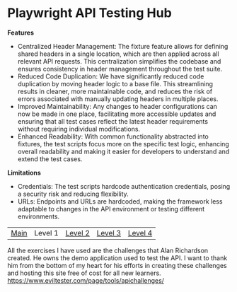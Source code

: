 # Playwright API Testing Hub
**Features**
- Centralized Header Management: The fixture feature allows for defining shared headers in a single location, which are then applied across all relevant API requests. This centralization simplifies the codebase and ensures consistency in header management throughout the test suite.
- Reduced Code Duplication: We have significantly reduced code duplication by moving header logic to a base file. This streamlining results in cleaner, more maintainable code, and reduces the risk of errors associated with manually updating headers in multiple places.
- Improved Maintainability: Any changes to header configurations can now be made in one place, facilitating more accessible updates and ensuring that all test cases reflect the latest header requirements without requiring individual modifications.
- Enhanced Readability: With common functionality abstracted into fixtures, the test scripts focus more on the specific test logic, enhancing overall readability and making it easier for developers to understand and extend the test cases.<br>

**Limitations**<br>
- Credentials: The test scripts hardcode authentication credentials, posing a security risk and reducing flexibility.
- URLs: Endpoints and URLs are hardcoded, making the framework less adaptable to changes in the API environment or testing different environments.

<table>
  <tr>
    <td><a href="https://github.com/Cerosh/apiChallenges.github.io/tree/main">Main</a></td>
    <td>Level 1</a></td>
    <td><a href="https://github.com/Cerosh/apiChallenges.github.io/tree/level.2">Level 2</a></td>
    <td><a href="https://github.com/Cerosh/apiChallenges.github.io/tree/level.3">Level 3</a></td>
    <td><a href="https://github.com/Cerosh/apiChallenges.github.io/tree/level.4">Level 4</a></td>
  </tr>
</table>

All the exercises I have used are the challenges that  Alan Richardson created. He owns the demo application used to test the API. I want to thank him from the bottom of my heart for his efforts in creating these challenges and hosting this site free of cost for all new learners.
https://www.eviltester.com/page/tools/apichallenges/<br>
